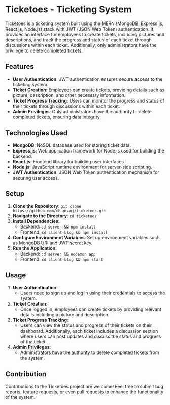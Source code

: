 # Ticketoes - Ticketing System

Ticketoes is a ticketing system built using the MERN (MongoDB, Express.js, React.js, Node.js) stack with JWT (JSON Web Token) authentication. It provides an interface for employees to create tickets, including pictures and descriptions, and track the progress and status of each ticket through discussions within each ticket. Additionally, only administrators have the privilege to delete completed tickets.

## Features

- **User Authentication**: JWT authentication ensures secure access to the ticketing system.
- **Ticket Creation**: Employees can create tickets, providing details such as picture, description, and other necessary information.
- **Ticket Progress Tracking**: Users can monitor the progress and status of their tickets through discussions within each ticket.
- **Admin Privileges**: Only administrators have the authority to delete completed tickets, ensuring data integrity.

## Technologies Used

- **MongoDB**: NoSQL database used for storing ticket data.
- **Express.js**: Web application framework for Node.js used for building the backend.
- **React.js**: Frontend library for building user interfaces.
- **Node.js**: JavaScript runtime environment for server-side scripting.
- **JWT Authentication**: JSON Web Token authentication mechanism for securing user access.

## Setup

1. **Clone the Repository**: `git clone https://github.com/chapranj/ticketoes.git`
2. **Navigate to the Directory**: `cd ticketoes`
3. **Install Dependencies**:
   - Backend: `cd server && npm install`
   - Frontend: `cd client-blog && npm install`
4. **Configure Environment Variables**: Set up environment variables such as MongoDB URI and JWT secret key.
5. **Run the Application**:
   - Backend: `cd server && nodemon app`
   - Frontend: `cd client-blog && npm start`

## Usage
1. **User Authentication**:
   - Users need to sign up and log in using their credentials to access the system.
2. **Ticket Creation**:
   - Once logged in, employees can create tickets by providing relevant details including a picture and description.
3. **Ticket Progress Tracking**:
   - Users can view the status and progress of their tickets on their dashboard. Additionally, each ticket includes a discussion section where users can post updates and discuss the status and progress of the ticket.
4. **Admin Privileges**:
   - Administrators have the authority to delete completed tickets from the system.

## Contribution
Contributions to the Ticketoes project are welcome! Feel free to submit bug reports, feature requests, or even pull requests to enhance the functionality of the system.


